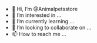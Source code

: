 - 👋 Hi, I’m @Animalpetsstore
- 👀 I’m interested in ...
- 🌱 I’m currently learning ...
- 💞️ I’m looking to collaborate on ...
- 📫 How to reach me ...

<!---
Animalpetsstore/Animalpetsstore is a ✨ special ✨ repository because its `README.md` (this file) appears on your GitHub profile.
You can click the Preview link to take a look at your changes.
--->
